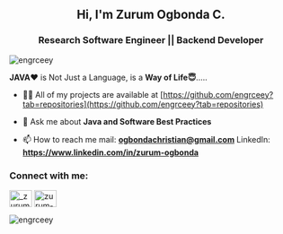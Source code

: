<h2 align="center">Hi, I'm Zurum Ogbonda C.</h2>
<h3 align="center">Research Software Engineer || Backend Developer</h3>

<p align="left"> <img src="https://komarev.com/ghpvc/?username=engrceey&label=Profile%20views&color=0e75b6&style=flat" alt="engrceey" /> </p>
<p> <b>JAVA❤️</b>  is Not Just a Language, is a <b>Way of Life😇</b>..... </>

- 👨‍💻 All of my projects are available at [https://github.com/engrceey?tab=repositories](https://github.com/engrceey?tab=repositories)

- 💬 Ask me about **Java and Software Best Practices**

- 📫 How to reach me mail: **ogbondachristian@gmail.com**
                     LinkedIn: **https://www.linkedin.com/in/zurum-ogbonda**

<h3 align="left">Connect with me:</h3>
<p align="left">
<a href="https://twitter.com/_zurum" target="blank"><img align="center" src="https://raw.githubusercontent.com/rahuldkjain/github-profile-readme-generator/master/src/images/icons/Social/twitter.svg" alt="_zurum" height="30" width="40" /></a>
<a href="https://linkedin.com/in/zurum-ogbonda" target="blank"><img align="center" src="https://raw.githubusercontent.com/rahuldkjain/github-profile-readme-generator/master/src/images/icons/Social/linked-in-alt.svg" alt="zurum-ogbonda" height="30" width="40" /></a>
</p>

<p><img align="center" src="https://github-readme-stats.vercel.app/api/top-langs?username=engrceey&show_icons=true&locale=en&layout=compact" alt="engrceey" /></p>
